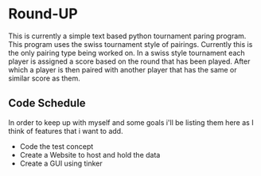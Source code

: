 # Round-UP
This is currently a simple text based python tournament paring program. This program uses the swiss tournament style of pairings. Currently this is the only pairing type being worked on.
In a swiss style tournament each player is assigned a score based on the round that has been played. After which a player is then paired with another player that has the same or similar score as them. 
## Code Schedule 
In order to keep up with myself and some goals i'll be listing them here as I think of features that i want to add.
- Code the test concept
- Create a Website to host and hold the data
- Create a GUI using tinker

